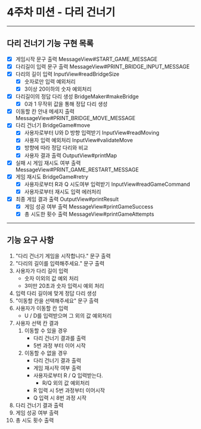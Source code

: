 4주차 미션 - 다리 건너기
=========
---
## 다리 건너기 기능 구현 목록
- [x] 게임시작 문구 출력 MessageView#START_GAME_MESSAGE
- [x] 다리길이 입력 문구 출력 MessageView#PRINT_BRIDGE_INPUT_MESSAGE
- [x] 다리의 길이 입력 InputView#readBridgeSize
  - [x] 숫자로만 입력 예외처리
  - [x] 3이상 20이하의 숫자 예외처리
- [x] 다리길이의 정답 다리 생성 BridgeMaker#makeBridge
  - [x] 0과 1 무작위 값을 통해 정답 다리 생성
- [x] 이동할 칸 안내 메세지 출력 MessageView#PRINT_BRIDGE_MOVE_MESSAGE
- [x] 다리 건너기 BridgeGame#move
  - [x] 사용자로부터 U와 D 방향 입력받기 InputView#readMoving
  - [x] 사용자 입력 예외처리 InputView#validateMove
  - [x] 방향에 따라 정답 다리와 비교 
  - [x] 사용자 결과 출력 OutputView#printMap
- [x] 실패 시 게임 재시도 여부 출력 MessageView#PRINT_GAME_RESTART_MESSAGE
- [x] 게임 재시도 BridgeGame#retry
  - [x] 사용자로부터 R과 Q 시도여부 입력받기 InputView#readGameCommand
  - [x] 사용자로부터 재시도 입력 에러처리 
- [x] 최종 게임 결과 출력 OutputView#printResult
  - [x] 게임 성공 여부 출력 MessageView#printGameSuccess
  - [x] 총 시도한 횟수 출력 MessageView#printGameAttempts

---
## 기능 요구 사항
1. "다리 건너기 게임을 시작합니다." 문구 출력 
2. "다리의 길이를 입력해주세요." 문구 출력
3. 사용자가 다리 길이 입력
   - 숫자 이외의 값 예외 처리
   - 3미만 20초과 숫자 입력시 예외 처리
4. 입력 다리 길이에 맞게 정답 다리 생성
5. "이동할 칸을 선택해주세요" 문구 출력
6. 사용자가 이동할 칸 입력
   - U / D를 입력받으며 그 외의 값 예외처리
7. 사용자 선택 칸 결과
   1. 이동할 수 있을 경우
      - 다리 건너기 결과를 출력
      - 5번 과정 부터 이어 시작
   2. 이동할 수 없을 경우
      - 다리 건너기 결과 출력
      - 게임 재시작 여부 출력
      - 사용자로부터 R / Q 입력받는다.
        - R/Q 외의 값 예외처리
      - R 입력 시 5번 과정부터 이어시작
      - Q 입력 시 8번 과정 시작
8. 다리 건너기 결과 출력
9. 게임 성공 여부 출력
10. 총 시도 횟수 출력
